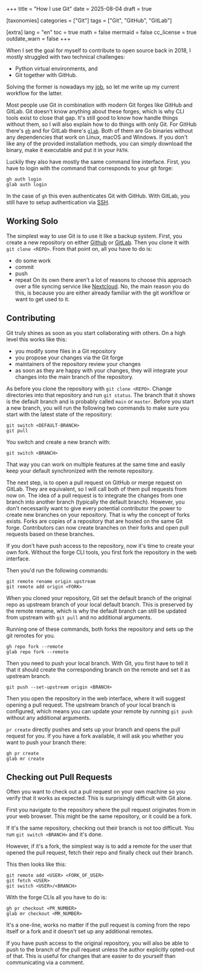 +++
title = "How I use Git"
date = 2025-08-04
draft = true

[taxonomies]
categories = ["Git"]
tags = ["Git", "GitHub", "GitLab"]

[extra]
lang = "en"
toc = true
math = false
mermaid = false
cc_license = true
outdate_warn = false
+++


When I set the goal for myself to contribute to open source back in 2018,
I mostly struggled with two technical challenges:
- Python virtual environments, and
- Git together with GitHub.

Solving the former is nowadays my [job](https://prefix.dev/),
so let me write up my current workflow for the latter.

Most people use Git in combination with modern Git forges like GitHub and GitLab.
Git doesn't know anything about these forges, which is why CLI tools exist to close that gap.
It's still good to know how handle things without them, so I will also explain how to do things with only Git.
For GitHub there's [`gh`](https://cli.github.com/) and for GitLab there's [`glab`](https://docs.gitlab.com/editor_extensions/gitlab_cli/).
Both of them are Go binaries without any dependencies that work on Linux, macOS and Windows.
If you don't like any of the provided installation methods, you can simply download the binary, make it executable and put it in your `PATH`.

Luckily they also have mostly the same command line interface.
First, you have to login with the command that corresponds to your git forge:
```
gh auth login
glab auth login
```

In the case of `gh` this even authenticates Git with GitHub.
With GitLab, you still have to setup authentication via [SSH](https://docs.gitlab.com/user/ssh/). 

## Working Solo

The simplest way to use Git is to use it like a backup system.
First, you create a new repository on either [Github](https://docs.github.com/en/repositories/creating-and-managing-repositories/creating-a-new-repository) or [GitLab](https://docs.gitlab.com/user/project/).
Then you clone it with `git clone <REPO>`.
From that point on, all you have to do is:
- do some work
- commit
- push
- repeat
On its own there aren't a lot of reasons to choose this approach over a file syncing service like [Nextcloud](https://nextcloud.com/sign-up/).
No, the main reason you do this, is because you are either already familiar with the git workflow or want to get used to it.

## Contributing

Git truly shines as soon as you start collaborating with others.
On a high level this works like this:
- you modify some files in a Git repository
- you propose your changes via the Git forge
- maintainers of the repository review your changes
- as soon as they are happy with your changes, they will integrate your changes into the main branch of the repository.

As before you clone the repository with `git clone <REPO>`.
Change directories into that repository and run `git status`.
The branch that it shows is the default branch and is probably called `main` or `master`.
Before you start a new branch, you will run the following two commands to make sure you start with the latest state of the repository:

```shell
git switch <DEFAULT-BRANCH>
git pull
```

You switch and create a new branch with:

```shell
git switch <BRANCH>
```

That way you can work on multiple features at the same time and easily keep your default synchronized with the remote repository.

The next step, is to open a pull request on GitHub or merge request on GitLab.
They are equivalent, so I will call both of them pull requests from now on.
The idea of a pull request is to integrate the changes from one branch into another branch (typically the default branch).
However, you don't necessarily want to give every potential contributor the power to create new branches on your repository.
That is why the concept of forks exists.
Forks are copies of a repository that are hosted on the same Git forge.
Contributors can now create branches on their forks and open pull requests based on these branches.

If you don't have push access to the repository, now it's time to create your own fork.
Without the forge CLI tools, you first fork the repository in the web interface.

Then you'd run the following commands:

```shell
git remote rename origin upstream
git remote add origin <FORK>
```

When you cloned your repository, Git set the default branch of the original repo as upstream branch of your local default branch.
This is preserved by the remote rename, which is why the default branch can still be updated from upstream with `git pull` and no additional arguments.

Running one of these commands, both forks the repository and sets up the git remotes for you.

```
gh repo fork --remote
glab repo fork --remote
```

Then you need to push your local branch.
With Git, you first have to tell it that it should create the corresponding branch on the remote and set it as upstream branch.

```
git push --set-upstream origin <BRANCH>
```

Then you open the repository in the web interface, where it will suggest opening a pull request.
The upstream branch of your local branch is configured, which means you can update your remote by running `git push` without any additional arguments. 



`pr create` directly pushes and sets up your branch and opens the pull request for you.
If you have a fork available, it will ask you whether you want to push your branch there: 

```
gh pr create
glab mr create
```


## Checking out Pull Requests

Often you want to check out a pull request on your own machine so you verify that it works as expected.
This is surprisingly difficult with Git alone.

First you navigate to the repository where the pull request originates from in your web browser.
This might be the same repository, or it could be a fork.

If it's the same repository, checking out their branch is not too difficult.
You run `git switch <BRANCH>` and it's done.

However, if it's a fork, the simplest way is to add a remote for the user that opened the pull request, fetch their repo and finally check out their branch.

This then looks like this:

```shell
git remote add <USER> <FORK_OF_USER>
git fetch <USER>
git switch <USER>/<BRANCH>
```


With the forge CLIs all you have to do is:

```shell
gh pr checkout <PR_NUMBER>
glab mr checkout <MR_NUMBER>
```

It's a one-line, works no matter if the pull request is coming from the repo itself or a fork and it doesn't set up any additional remotes.

If you have push access to the original repository, you will also be able to push to the branch of the pull request unless the author explicitly opted-out of that.
This is useful for changes that are easier to do yourself than communicating via a comment. 
